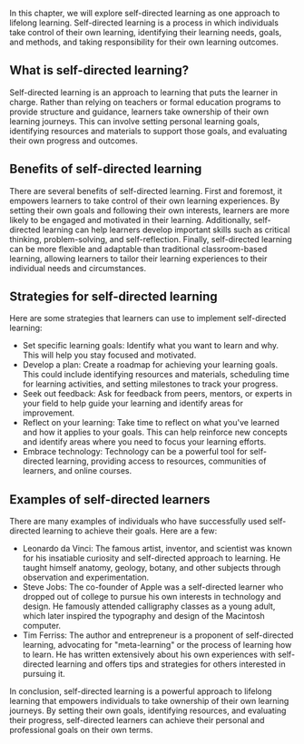 
In this chapter, we will explore self-directed learning as one approach to lifelong learning. Self-directed learning is a process in which individuals take control of their own learning, identifying their learning needs, goals, and methods, and taking responsibility for their own learning outcomes.

What is self-directed learning?
-------------------------------

Self-directed learning is an approach to learning that puts the learner in charge. Rather than relying on teachers or formal education programs to provide structure and guidance, learners take ownership of their own learning journeys. This can involve setting personal learning goals, identifying resources and materials to support those goals, and evaluating their own progress and outcomes.

Benefits of self-directed learning
----------------------------------

There are several benefits of self-directed learning. First and foremost, it empowers learners to take control of their own learning experiences. By setting their own goals and following their own interests, learners are more likely to be engaged and motivated in their learning. Additionally, self-directed learning can help learners develop important skills such as critical thinking, problem-solving, and self-reflection. Finally, self-directed learning can be more flexible and adaptable than traditional classroom-based learning, allowing learners to tailor their learning experiences to their individual needs and circumstances.

Strategies for self-directed learning
-------------------------------------

Here are some strategies that learners can use to implement self-directed learning:

* Set specific learning goals: Identify what you want to learn and why. This will help you stay focused and motivated.
* Develop a plan: Create a roadmap for achieving your learning goals. This could include identifying resources and materials, scheduling time for learning activities, and setting milestones to track your progress.
* Seek out feedback: Ask for feedback from peers, mentors, or experts in your field to help guide your learning and identify areas for improvement.
* Reflect on your learning: Take time to reflect on what you've learned and how it applies to your goals. This can help reinforce new concepts and identify areas where you need to focus your learning efforts.
* Embrace technology: Technology can be a powerful tool for self-directed learning, providing access to resources, communities of learners, and online courses.

Examples of self-directed learners
----------------------------------

There are many examples of individuals who have successfully used self-directed learning to achieve their goals. Here are a few:

* Leonardo da Vinci: The famous artist, inventor, and scientist was known for his insatiable curiosity and self-directed approach to learning. He taught himself anatomy, geology, botany, and other subjects through observation and experimentation.
* Steve Jobs: The co-founder of Apple was a self-directed learner who dropped out of college to pursue his own interests in technology and design. He famously attended calligraphy classes as a young adult, which later inspired the typography and design of the Macintosh computer.
* Tim Ferriss: The author and entrepreneur is a proponent of self-directed learning, advocating for "meta-learning" or the process of learning how to learn. He has written extensively about his own experiences with self-directed learning and offers tips and strategies for others interested in pursuing it.

In conclusion, self-directed learning is a powerful approach to lifelong learning that empowers individuals to take ownership of their own learning journeys. By setting their own goals, identifying resources, and evaluating their progress, self-directed learners can achieve their personal and professional goals on their own terms.

